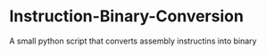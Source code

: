 # Instruction-Binary-Conversion

A small python script that converts assembly instructins into binary
